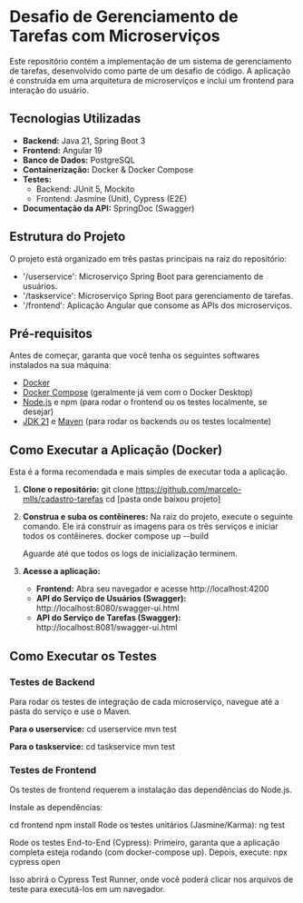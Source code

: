 # Desafio de Gerenciamento de Tarefas com Microserviços

Este repositório contém a implementação de um sistema de gerenciamento de tarefas, desenvolvido como parte de um desafio de código. A aplicação é construída em uma arquitetura de microserviços e inclui um frontend para interação do usuário.

## Tecnologias Utilizadas

- **Backend:** Java 21, Spring Boot 3
- **Frontend:** Angular 19
- **Banco de Dados:** PostgreSQL
- **Containerização:** Docker & Docker Compose
- **Testes:**
    - Backend: JUnit 5, Mockito
    - Frontend: Jasmine (Unit), Cypress (E2E)
- **Documentação da API:** SpringDoc (Swagger)

## Estrutura do Projeto

O projeto está organizado em três pastas principais na raiz do repositório:
- '/userservice': Microserviço Spring Boot para gerenciamento de usuários.
- '/taskservice': Microserviço Spring Boot para gerenciamento de tarefas.
- '/frontend': Aplicação Angular que consome as APIs dos microserviços.

## Pré-requisitos

Antes de começar, garanta que você tenha os seguintes softwares instalados na sua máquina:
- [Docker](https://www.docker.com/get-started)
- [Docker Compose](https://docs.docker.com/compose/install/) (geralmente já vem com o Docker Desktop)
- [Node.js](https://nodejs.org/) e npm (para rodar o frontend ou os testes localmente, se desejar)
- [JDK 21](https://www.oracle.com/java/technologies/javase/jdk21-archive-downloads.html) e [Maven](https://maven.apache.org/download.cgi) (para rodar os backends ou os testes localmente)

## Como Executar a Aplicação (Docker)

Esta é a forma recomendada e mais simples de executar toda a aplicação.

1.  **Clone o repositório:**
    git clone https://github.com/marcelo-mlls/cadastro-tarefas
    cd [pasta onde baixou projeto]

2.  **Construa e suba os contêineres:**
    Na raiz do projeto, execute o seguinte comando. Ele irá construir as imagens para os três serviços e iniciar todos os contêineres.
    docker compose up --build

    Aguarde até que todos os logs de inicialização terminem.

3.  **Acesse a aplicação:**
    - **Frontend:** Abra seu navegador e acesse http://localhost:4200
    - **API do Serviço de Usuários (Swagger):** http://localhost:8080/swagger-ui.html
    - **API do Serviço de Tarefas (Swagger):**  http://localhost:8081/swagger-ui.html

## Como Executar os Testes

### Testes de Backend

Para rodar os testes de integração de cada microserviço, navegue até a pasta do serviço e use o Maven.

**Para o userservice:**
cd userservice
mvn test

**Para o taskservice:**
cd taskservice
mvn test

### Testes de Frontend
Os testes de frontend requerem a instalação das dependências do Node.js.

Instale as dependências:

cd frontend
npm install
Rode os testes unitários (Jasmine/Karma):
ng test

Rode os testes End-to-End (Cypress): Primeiro, garanta que a aplicação completa esteja rodando (com docker-compose up). Depois, execute:
npx cypress open

Isso abrirá o Cypress Test Runner, onde você poderá clicar nos arquivos de teste para executá-los em um navegador.